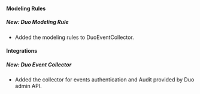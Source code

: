 
#### Modeling Rules
##### New: Duo Modeling Rule
- Added the modeling rules to DuoEventCollector.

#### Integrations
##### New: Duo Event Collector
- Added the collector for events authentication and Audit provided by Duo admin API.

